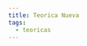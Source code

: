 ```yaml
---
title: Teorica Nueva
tags: 
  - teoricas
---
```


<!--
## Bioinformática Estructural: Motivos Lineales

Clase teórica de biología estructural. Características de Motivos Lineales y predicción.

* :fontawesome-regular-file-pdf: [Slides](https://drive.google.com/file/d/1ZfHal-LW2O1VhY2uTOac4EKES5hRNiWD/view?usp=sharing) 
 
 ![type:video](https://www.youtube.com/embed/P3q234yWqWk)

 -->